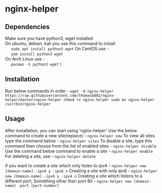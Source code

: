 # nginx-helper

## Dependencies
Make sure you have python3, wget installed \
On ubuntu, debian, kali you use this command to install \
&nbsp;&nbsp;&nbsp;&nbsp; `sudo apt install python3 wget`
On CentOS use - \
&nbsp;&nbsp;&nbsp;&nbsp; `yum install python3 wget` \
On Arch Linux use - \
&nbsp;&nbsp;&nbsp;&nbsp; `pacman -S python3 wget` \

## Installation
Run below commands in order -
    `wget -O nginx-helper https://raw.githubusercontent.com/thomasb892/nginx-helper/master/nginx-helper
    chmod +x nginx-helper
    sudo mv nginx-helper /usr/bin/nginx-helper`

## Usage
After installation, you can start using 'nginx-helper'
Use the below command to create a new site(replace) -
    `nginx-helper new`
To view all sites type the command below -
    `nginx-helper sites`
To disable a site, type this command then choose from the list of enabled sites -
    `nginx-helper disable`
Use the command below command to enable a site -
    `nginx-helper enable`
For deleting a site, use -
    `nginx-helper delete`


if you want to create a site which only listen to ipv4 -
    `nginx-helper new [domain-name] -ipv4 y -ipv6 n`
Creating a site with only ipv6 -
    `nginx-helper new [domain-name] -ipv6 y -ipv4 n`
Creating a site which listens to a different port, Something other than port 80 -
    `nginx-helper new [domain-name] -port [port-number]`

